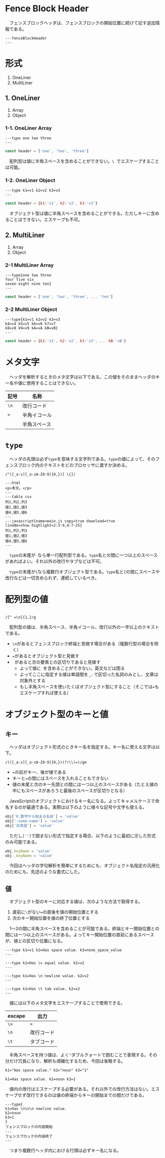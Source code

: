 # Fence Block Header

　フェンスブロックヘッダは、フェンスブロックの開始位置に続けて記す追加情報である。

````javel
---fenceBlockHeader
---
````

# 形式

1. OneLiner
2. MultiLiner

## 1. OneLiner

1. Array
2. Object

### 1-1. OneLiner Array

````javel
---type one two three
---
````
```javascript
const header = ['one', 'two', 'three']
```

　配列型は値に半角スペースを含めることができない。`\ `でエスケープすることは可能。

### 1-2. OneLiner Object

````javel
---type k1=v1 k2=v2 k3=v3
---
````
```javascript
const header = {k1:'v1', k2:'v2', k3:'v3'}
```

　オブジェクト型は値に半角スペースを含めることができる。ただしキーに含めることはできない。エスケープも不可。

## 2. MultiLiner

1. Array
2. Object

### 2-1 MultiLiner Array

````javel
---type{one two three
four five six
seven eight nine ten}
---
````
```javascript
const header = ['one', 'two', 'three', ... 'ten']
```

### 2-2 MultiLiner Object

````javel
---type{k1=v1 k2=v2 k3=v3
k4=v4 k5=v5 k6=v6 k7=v7
k8=v8 k9=v9 kA=vA kB=vB}
---
````
```javascript
const header = {k1:'v1', k2:'v2', k3:'v3', ... kB:'vB'}
```

# メタ文字

　ヘッダを解析するときのメタ文字は以下である。この値をそのままヘッダのキー名や値に使用することはできない。

記号|名称
----|----
`\n`|改行コード
`=`|半角イコール
` `|半角スペース

# `type`

　ヘッダの先頭は必ず`type`を意味する文字列である。`type`の値によって、そのフェンスブロック内のテキストをどのプロセッサに渡すか決める。

```regexp
/^([_a-z][_a-zA-Z0-9]{0,})[ \{]/
```

````javel
---html
<p>本文。</p>
---
---table csv
列1,列2,列3
値1,値2,値3
値4,値5,値6
---
---javascript{name=main.js copy=true download=true
lineNo=show highlight=2:3-9,4:7-25}
列1,列2,列3
値1,値2,値3
値4,値5,値6
---
````

　`type`の末尾が` `なら単一行配列型である。`type`名との間に一つ以上のスペースがあればよい。それ以外の改行やタブなどは不可。

　`type`の末尾が`{`なら複数行オブジェクト型である。`type`名と`{`の間にスペースや改行などは一切含められず、連続しているべき。

# 配列型の値

````javel
````
```regexp
/[^ =\n]{1,}/g
```

　配列型の値は、半角スペース、半角イコール、改行以外の一字以上のテキストである。

* `\n`があるとフェンスブロック終端と見做す場合がある（複数行型の場合を除く）
* `=`があるとオブジェクト型と見做す
* ` `があると次の要素との区切りであると見做す
    * よって値に` `を含めることができない。英文などは困る
    * よってここに指定する値は単語間を`_`,`-`で区切った名詞のみとし、文章は対象外とする
    * もし半角スペースを使いたくばオブジェクト型にすること（そこでは`=`もエスケープすれば使える）

# オブジェクト型のキーと値

## キー

　ヘッダはオブジェクト形式のときキー名を指定する。キー名に使える文字は以下。

```regexp
/(([_a-z][_a-zA-Z0-9]{0,})(?!\\)=)/gm
```

* `=`の前がキー、後が値である
* キーと`=`の間にはスペースを入れることもできない
* 値の末尾と次のキー先頭との間には一つ以上のスペースがある（たとえ値の中にもスペースがあろうと最後のスペースが区切りとなる）

　JavaScriptのオブジェクトにおけるキー名になる。よってキャメルケースで命名するのが最適である。実際は以下のように様々な記号や文字も使える。

```javascript
obj['0_数字から始まる名前'] = 'value'
obj['-some-name'] = 'value'
obj['日本語'] = 'value'
```

　ただし`['']`で囲まない形式で指定する場合、以下のように最初に示した形式のみ可能である。

```javascript
obj.keyName = 'value'
obj._keyName = 'value'
```

　今回はヘッダの字句解析を簡単にするためにも、オブジェクト名指定の汎用化のためにも、先述のような書式にした。

## 値

　オブジェクト型のキーに対応する値は、次のような方法で取得する。

1. 直前に`\`がない`=`の直後を値の開始位置とする
2. 次のキー開始位置を値の終了位置とする

　1〜2の間に半角スペースを含めることが可能である。終端とキー開始位置との間には一つ以上のスペースがある。よってキー開始位置の直前にあるスペースが、値との区切り位置になる。

````javel
---type k1=v1 k2=Has space value. k3=none_space_value
---
````
````javel
---type k1=Has \= equal value. k2=v2
---
````
````javel
---type k1=Has \n newline value. k2=v2
---
````
````javel
---type k1=Has \t tab value. k2=v2
---
````

　値には以下のメタ文字をエスケープすることで使用できる。

escape|出力
------|----
`\=`|`=`
`\n`|改行コード
`\t`|タブコード

　半角スペースを持つ値は、よく`"`ダブルクォートで囲むことで表現する。その分だけ冗長になり、解析も煩雑化するため、今回は省略する。

````html
k1="Has space value." k2="noun" k3="1"
````
````javel
k1=Has space value. k2=noun k3=1
````

　値内の改行はエスケープする必要がある。それ以外での改行方法はない。エスケープせず改行できるのは値の終端からキーの開始までの間だけである。

````javel
---type{
k1=Has \n\n\n newline value.
k2=noun
k3=1
}
フェンスブロックの内容開始
...
フェンスブロックの内容終了
---
````

　つまり複数行ヘッダ内における行頭は必ずキー名になる。

